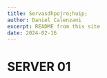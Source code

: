 ```yaml
---
title: Servasdhpojro;huip;
author: Daniel Calenzani
excerpt: README from this site
date: 2024-02-16
---
```

# SERVER 01

